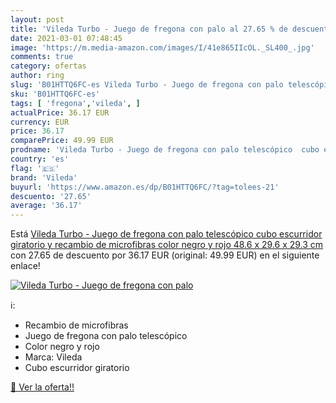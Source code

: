 ```yaml
---
layout: post
title: 'Vileda Turbo - Juego de fregona con palo al 27.65 % de descuento'
date: 2021-03-01 07:48:45
image: 'https://m.media-amazon.com/images/I/41e865IIcOL._SL400_.jpg'
comments: true
category: ofertas
author: ring
slug: 'B01HTTQ6FC-es Vileda Turbo - Juego de fregona con palo telescópico cubo...'
sku: 'B01HTTQ6FC-es'
tags: [ 'fregona','vileda', ]
actualPrice: 36.17 EUR
currency: EUR
price: 36.17
comparePrice: 49.99 EUR
prodname: 'Vileda Turbo - Juego de fregona con palo telescópico  cubo escurridor giratorio y recambio de microfibras  color negro y rojo  48.6 x 29.6 x 29.3 cm'
country: 'es'
flag: '🇪🇸'
brand: 'Vileda'
buyurl: 'https://www.amazon.es/dp/B01HTTQ6FC/?tag=tolees-21'
descuento: '27.65'
average: '36.17'
---
```


Está [Vileda Turbo - Juego de fregona con palo telescópico  cubo escurridor giratorio y recambio de microfibras  color negro y rojo  48.6 x 29.6 x 29.3 cm](https://www.amazon.es/dp/B01HTTQ6FC/?tag=tolees-21) con 27.65 de descuento por 36.17 EUR (original: 49.99 EUR) en el siguiente enlace!

[![Vileda Turbo - Juego de fregona con palo](https://m.media-amazon.com/images/I/41e865IIcOL._SL400_.jpg)](https://www.amazon.es/dp/B01HTTQ6FC/?tag=tolees-21)

ℹ️:

- Recambio de microfibras
- Juego de fregona con palo telescópico
- Color negro y rojo
- Marca: Vileda
- Cubo escurridor giratorio

[🛒 Ver la oferta!!](https://www.amazon.es/dp/B01HTTQ6FC/?tag=tolees-21)
